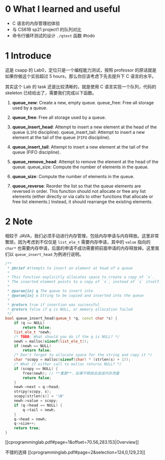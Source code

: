 # 0 What I learned and useful
- C 语言的内存管理初体验
- 与 CS61B sp21 project1 的队列对比
- 命令行循环测试的设计 `./qtest` 函数 #todo 

# 1 Introduce

这是 csapp 的 Lab0，定位只是一个编程能力测试，按照 professor 的原话就是如果你做这个实验超过 5 hours，那么你应该考虑下先去提升下 C 语言的水平。

其实这个 Lab 的 task 还是比较清晰的，就是使用 C 语言实现一个队列，代码的 skeleton 已经给出了，需要我们完成以下函数。

1. **queue_new**: Create a new, empty queue. queue_free: Free all storage used by a queue.

2. **queue_free**: Free all storage used by a queue.

3. **queue_insert_head**: Attempt to insert a new element at the head of the queue (`LIFO` discipline). queue_insert_tail: Attempt to insert a new element at the tail of the queue (`FIFO` discipline).

4. **queue_insert_tail**: Attempt to insert a new element at the tail of the queue (FIFO discipline).

5. **queue_remove_head**: Attempt to remove the element at the head of the queue. queue_size: Compute the number of elements in the queue.

6. **queue_size**: Compute the number of elements in the queue.

5. **queue_reverse**: Reorder the list so that the queue elements are reversed in order. This function should not allocate or free any list elements (either directly or via calls to other functions that allocate or free list elements.) Instead, it should rearrange the existing elements.

# 2 Note

相较于 JAVA，我们必须手动进行内存管理，包括内存申请与内存释放。这里非常繁琐，因为考虑到不仅仅是 `list_ele_t` 需要内存申请，其中的 `value` 指向的 `char*` 也需要内存申请，后面的申请不成功需要把前面申请的内存释放掉。这里我们以 `queue_insert_head` 为例进行说明。

```cpp
/**
 * @brief Attempts to insert an element at head of a queue
 *
 * This function explicitly allocates space to create a copy of `s`.
 * The inserted element points to a copy of `s`, instead of `s` itself.
 *
 * @param[in] q The queue to insert into
 * @param[in] s String to be copied and inserted into the queue
 *
 * @return true if insertion was successful
 * @return false if q is NULL, or memory allocation failed
 */
bool queue_insert_head(queue_t *q, const char *s) {
    if (q == NULL)
        return false;
    list_ele_t *newh;
    /* TODO: What should you do if the q is NULL? */
    newh = malloc(sizeof(list_ele_t));
    if (newh == NULL)
        return false;
    /* Don't forget to allocate space for the string and copy it */
    char *scopy = malloc(sizeof(char) * (strlen(s) + 1));
    /* What if either call to malloc returns NULL? */
    if (scopy == NULL) {
        free(newh); // **重要**，如果不释放会造成内存泄露
        return false;
    }
    newh->next = q->head;
    strcpy(scopy, s);
    scopy[strlen(s)] = '\0'
    newh->value = scopy;
    if (q->head == NULL) {
        q->tail = newh;
    }
    q->head = newh;
    q->size++;
    return true;
}
```


[[cprogramminglab.pdf#page=1&offset=70.56,283.153|Overview]]


不错的选择 [[cprogramminglab.pdf#page=2&selection=124,0,129,23]]